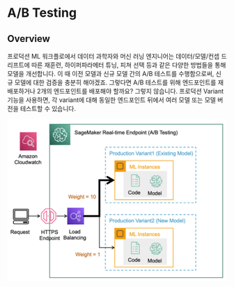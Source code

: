 # A/B Testing

## Overview
프로덕션 ML 워크플로에서 데이터 과학자와 머신 러닝 엔지니어는 데이터/모델/컨셉 드리프트에 따른 재훈련, 하이퍼파라메터 튜닝, 피쳐 선택 등과 같은 다양한 방법들을 통해 모델을 개선합니다. 이 때 이전 모델과 신규 모델 간의 A/B 테스트를 수행함으로써, 신규 모델에 대한 검증을 충분히 해야겠죠. 그렇다면 A/B 테스트를 위해 엔드포인트를 재배포하거나 2개의 엔드포인트를 배포해야 할까요? 그렇지 않습니다. 프로덕션 Variant 기능을 사용하면, 각 variant에 대해 동일한 엔드포인트 뒤에서 여러 모델 또는 모델 버전을 테스트할 수 있습니다.

![ptn_1_01](../../images/production/ptn_1_01.png)